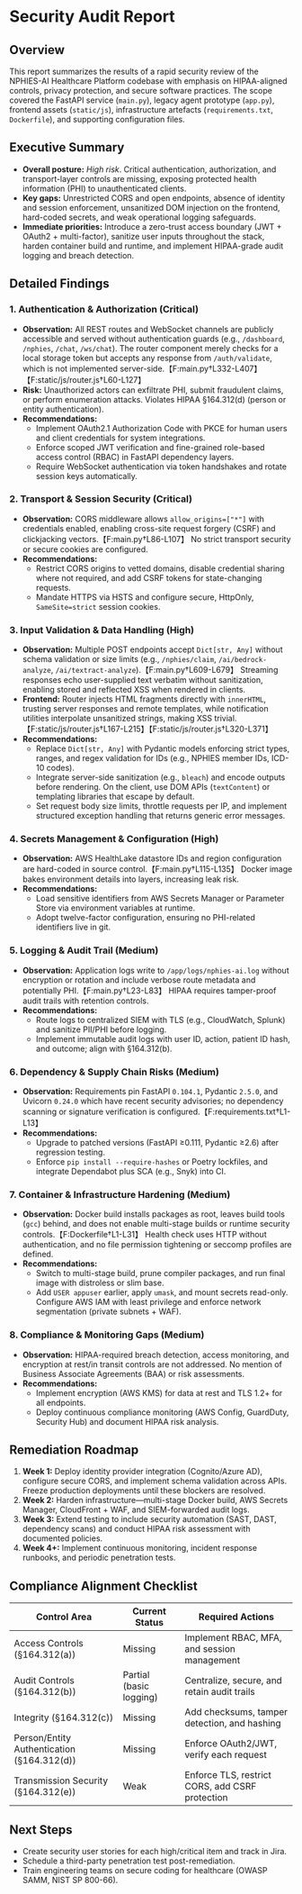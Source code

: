 # Security Audit Report

## Overview
This report summarizes the results of a rapid security review of the NPHIES-AI Healthcare Platform codebase with emphasis on HIPAA-aligned controls, privacy protection, and secure software practices. The scope covered the FastAPI service (`main.py`), legacy agent prototype (`app.py`), frontend assets (`static/js`), infrastructure artefacts (`requirements.txt`, `Dockerfile`), and supporting configuration files.

## Executive Summary
* **Overall posture:** _High risk_. Critical authentication, authorization, and transport-layer controls are missing, exposing protected health information (PHI) to unauthenticated clients.
* **Key gaps:** Unrestricted CORS and open endpoints, absence of identity and session enforcement, unsanitized DOM injection on the frontend, hard-coded secrets, and weak operational logging safeguards.
* **Immediate priorities:** Introduce a zero-trust access boundary (JWT + OAuth2 + multi-factor), sanitize user inputs throughout the stack, harden container build and runtime, and implement HIPAA-grade audit logging and breach detection.

## Detailed Findings

### 1. Authentication & Authorization (Critical)
* **Observation:** All REST routes and WebSocket channels are publicly accessible and served without authentication guards (e.g., `/dashboard`, `/nphies`, `/chat`, `/ws/chat`). The router component merely checks for a local storage token but accepts any response from `/auth/validate`, which is not implemented server-side.【F:main.py†L332-L407】【F:static/js/router.js†L60-L127】
* **Risk:** Unauthorized actors can exfiltrate PHI, submit fraudulent claims, or perform enumeration attacks. Violates HIPAA §164.312(d) (person or entity authentication).
* **Recommendations:**
  * Implement OAuth2.1 Authorization Code with PKCE for human users and client credentials for system integrations.
  * Enforce scoped JWT verification and fine-grained role-based access control (RBAC) in FastAPI dependency layers.
  * Require WebSocket authentication via token handshakes and rotate session keys automatically.

### 2. Transport & Session Security (Critical)
* **Observation:** CORS middleware allows `allow_origins=["*"]` with credentials enabled, enabling cross-site request forgery (CSRF) and clickjacking vectors.【F:main.py†L86-L107】 No strict transport security or secure cookies are configured.
* **Recommendations:**
  * Restrict CORS origins to vetted domains, disable credential sharing where not required, and add CSRF tokens for state-changing requests.
  * Mandate HTTPS via HSTS and configure secure, HttpOnly, `SameSite=strict` session cookies.

### 3. Input Validation & Data Handling (High)
* **Observation:** Multiple POST endpoints accept `Dict[str, Any]` without schema validation or size limits (e.g., `/nphies/claim`, `/ai/bedrock-analyze`, `/ai/textract-analyze`).【F:main.py†L609-L679】 Streaming responses echo user-supplied text verbatim without sanitization, enabling stored and reflected XSS when rendered in clients.
* **Frontend:** Router injects HTML fragments directly with `innerHTML`, trusting server responses and remote templates, while notification utilities interpolate unsanitized strings, making XSS trivial.【F:static/js/router.js†L167-L215】【F:static/js/router.js†L320-L371】
* **Recommendations:**
  * Replace `Dict[str, Any]` with Pydantic models enforcing strict types, ranges, and regex validation for IDs (e.g., NPHIES member IDs, ICD-10 codes).
  * Integrate server-side sanitization (e.g., `bleach`) and encode outputs before rendering. On the client, use DOM APIs (`textContent`) or templating libraries that escape by default.
  * Set request body size limits, throttle requests per IP, and implement structured exception handling that returns generic error messages.

### 4. Secrets Management & Configuration (High)
* **Observation:** AWS HealthLake datastore IDs and region configuration are hard-coded in source control.【F:main.py†L115-L135】 Docker image bakes environment details into layers, increasing leak risk.
* **Recommendations:**
  * Load sensitive identifiers from AWS Secrets Manager or Parameter Store via environment variables at runtime.
  * Adopt twelve-factor configuration, ensuring no PHI-related identifiers live in git.

### 5. Logging & Audit Trail (Medium)
* **Observation:** Application logs write to `/app/logs/nphies-ai.log` without encryption or rotation and include verbose route metadata and potentially PHI.【F:main.py†L23-L83】 HIPAA requires tamper-proof audit trails with retention controls.
* **Recommendations:**
  * Route logs to centralized SIEM with TLS (e.g., CloudWatch, Splunk) and sanitize PII/PHI before logging.
  * Implement immutable audit logs with user ID, action, patient ID hash, and outcome; align with §164.312(b).

### 6. Dependency & Supply Chain Risks (Medium)
* **Observation:** Requirements pin FastAPI `0.104.1`, Pydantic `2.5.0`, and Uvicorn `0.24.0` which have recent security advisories; no dependency scanning or signature verification is configured.【F:requirements.txt†L1-L13】
* **Recommendations:**
  * Upgrade to patched versions (FastAPI ≥0.111, Pydantic ≥2.6) after regression testing.
  * Enforce `pip install --require-hashes` or Poetry lockfiles, and integrate Dependabot plus SCA (e.g., Snyk) into CI.

### 7. Container & Infrastructure Hardening (Medium)
* **Observation:** Docker build installs packages as root, leaves build tools (`gcc`) behind, and does not enable multi-stage builds or runtime security controls.【F:Dockerfile†L1-L31】 Health check uses HTTP without authentication, and no file permission tightening or seccomp profiles are defined.
* **Recommendations:**
  * Switch to multi-stage build, prune compiler packages, and run final image with distroless or slim base.
  * Add `USER appuser` earlier, apply `umask`, and mount secrets read-only. Configure AWS IAM with least privilege and enforce network segmentation (private subnets + WAF).

### 8. Compliance & Monitoring Gaps (Medium)
* **Observation:** HIPAA-required breach detection, access monitoring, and encryption at rest/in transit controls are not addressed. No mention of Business Associate Agreements (BAA) or risk assessments.
* **Recommendations:**
  * Implement encryption (AWS KMS) for data at rest and TLS 1.2+ for all endpoints.
  * Deploy continuous compliance monitoring (AWS Config, GuardDuty, Security Hub) and document HIPAA risk analysis.

## Remediation Roadmap
1. **Week 1:** Deploy identity provider integration (Cognito/Azure AD), configure secure CORS, and implement schema validation across APIs. Freeze production deployments until these blockers are resolved.
2. **Week 2:** Harden infrastructure—multi-stage Docker build, AWS Secrets Manager, CloudFront + WAF, and SIEM-forwarded audit logs.
3. **Week 3:** Extend testing to include security automation (SAST, DAST, dependency scans) and conduct HIPAA risk assessment with documented policies.
4. **Week 4+:** Implement continuous monitoring, incident response runbooks, and periodic penetration tests.

## Compliance Alignment Checklist
| Control Area | Current Status | Required Actions |
|--------------|----------------|------------------|
| Access Controls (§164.312(a)) | Missing | Implement RBAC, MFA, and session management |
| Audit Controls (§164.312(b)) | Partial (basic logging) | Centralize, secure, and retain audit trails |
| Integrity (§164.312(c)) | Missing | Add checksums, tamper detection, and hashing |
| Person/Entity Authentication (§164.312(d)) | Missing | Enforce OAuth2/JWT, verify each request |
| Transmission Security (§164.312(e)) | Weak | Enforce TLS, restrict CORS, add CSRF protection |

## Next Steps
* Create security user stories for each high/critical item and track in Jira.
* Schedule a third-party penetration test post-remediation.
* Train engineering teams on secure coding for healthcare (OWASP SAMM, NIST SP 800-66).

